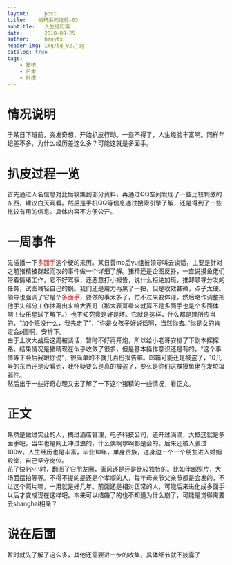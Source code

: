 ```yaml
---
layout:     post
title:    猪精系列连载-03
subtitle:   人生经历篇
date:       2018-08-25
author:     hmoytx
header-img: img/bg_02.jpg
catalog: true
tags:
    - 猪精
    - 日常
    - 吐槽
---
```


# 情况说明
于某日下班前，突发奇想，开始扒皮行动。一查不得了，人生经验丰富啊。同样年纪差不多，为什么经历差这么多？可能这就是多面手。  

# 扒皮过程一览
首先通过人名信息对比后收集到部分资料，再通过QQ空间发现了一些比较刺激的东西，建议白天观看。然后是手机QQ等信息通过搜索引擎了解，还是得到了一些比较有用的信息。具体内容不方便公开。  


# 一周事件
先插播一下<font color="#dd0000">多面手</font>这个梗的来历。某日善mo后yu组被领导叫去谈话，主要是针对之前猪精被群起而攻的事件做一个详细了解。猪精还是企图反扑，一直说摸鱼佬们带着情绪工作，它不好驾驭，还恶意打小报告，说什么拒绝加班，推卸领导分发的任务，试图减轻自己的锅。我们还是用力再黑了一把，但是收效甚微，点子太硬。领导也强调了它是个<font color="#dd0000">多面手</font>，要做的事太多了，忙不过来要体谅，然后略作调整把他手头部分工作抽离出来给大表哥（那大表哥看来就算不是多面手也是个多面体啊！快乐星球了解下。）也不知究竟是好是坏。它就是这样，什么都是理所应当的，“加个班没什么，我先走了”，“你是女孩子好说话啊，当然你去。”你是女的肯定会p图啊，安排下。    
由于上次大战后这周被谈话，暂时不好再开炮，所以给小老哥安排了下剧本探探路。结果情况是猪精现在似乎收敛了很多，但是基本操作意识还是有的，“这个事情等下会后我跟你说”，很简单的不就几百份报告嘛。邮箱可能还是被盗了，10几号的东西还是没看到，我怀疑要么是真的被盗了，要么是你们这群摸鱼佬在发垃圾邮件。  
然后出于一些好奇心理又去了解了一下这个猪精的一些情况，看正文。  

# 正文
果然是做过实业的人，搞过酒店管理，电子科技公司，还开过滴滴，大概这就是多面手吧。当年也是网上冲过浪的，什么偶啊尔啊都是会的。后来还被人骗过100w。人生经历也是丰富，毕业10年，单身贵族，送身边一个一个朋友进入婚姻殿堂，自己坚守岗位。  
花了快1个小时，翻阅了它朋友圈，画风还是还是比较独特的。比如伴郎照片，大场面摆拍等等。不得不提的是还是个孝顺的人，每年母亲节父亲节都是会发的，不过这个照片嘛，一用就是好几年。前面还是相对正常的人，可能后来进化成多面手以后才变成现在这样吧。本来可以结婚了的也不知道为什么崩了，可能是觉得需要去shanghai相亲？  

# 说在后面
暂时就先了解了这么多，其他还需要进一步的收集，具体细节就不披露了
